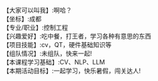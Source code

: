 【大家可以叫我】:啊哈？        
【坐标】:成都           
【专业/职业】:控制工程            
【兴趣爱好】:吃中餐，打王者，学习各种有意思的东西           
【项目技能】:cv，QT，硬件基础知识等             
【组队情况】:未组队，快来一起!                 
【本课程学习基础】:CV、NLP、LLM                   
【本期活动目标】:一起学习，快乐暑假，闯关达人!               
